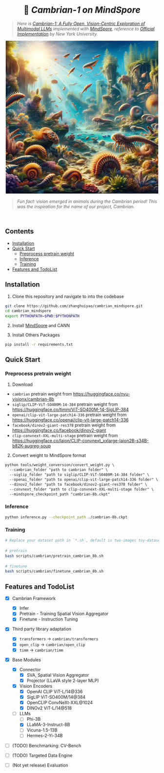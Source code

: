 <div align="center">

#  🪼 *Cambrian-1 on MindSpore*

</div>


> *Here is [Cambrian-1: A Fully Open, Vision-Centric Exploration of Multimodal LLMs](https://arxiv.org/abs/2406.16860) implemented with [MindSpore](https://www.mindspore.cn/), reference to [Official Implementation](https://github.com/cambrian-mllm/cambrian) by New York University.*

<div align="center">
<p>
    <img src="images/cambrian.png" alt="Cambrian" width="500" height="auto">
</p>
</div>

> *Fun fact: vision emerged in animals during the Cambrian period! This was the inspiration for the name of our project, Cambrian.*

<br>


## Contents

- [Installation](#installation)
- [Quick Start](#quick-start)
    - [Preprocess pretrain weight](#preprocess-pretrain-weight)
    - [Inference](#inference)
    - [Training](#training)
- [Features and TodoList](#features-and-todolist)


## Installation

1. Clone this repository and navigate to into the codebase

```bash
git clone https://github.com/zhanghuiyao/cambrian_mindspore.git
cd cambrian_mindspore
export PYTHONPATH=$PWD:$PYTHONPATH
```

2. Install [MindSpore](https://www.mindspore.cn/install/) and CANN

3. Install Others Packages

```bash
pip install -r requirements.txt
```

## Quick Start

### Preprocess pretrain weight

1. Download

- `cambrian` pretrain weight from https://huggingface.co/nyu-visionx/cambrian-8b
- `siglip/CLIP-ViT-SO400M-14-384` pretrain weight from https://huggingface.co/timm/ViT-SO400M-14-SigLIP-384
- `openai/clip-vit-large-patch14-336` pretrain weight from https://huggingface.co/openai/clip-vit-large-patch14-336
- `facebook/dinov2-giant-res378` pretrain weight from https://huggingface.co/facebook/dinov2-giant
- `clip-convnext-XXL-multi-stage` pretrain weight from https://huggingface.co/laion/CLIP-convnext_xxlarge-laion2B-s34B-b82K-augreg-soup

2. Convert weight to MindSpore format

```shell
python tools/weight_conversion/convert_weight.py \
  --cambrian_folder "path to cambrian folder" \
  --siglip_folder "path to siglip/CLIP-ViT-SO400M-14-384 folder" \
  --openai_folder "path to openai/clip-vit-large-patch14-336 folder" \
  --dinov2_folder "path to facebook/dinov2-giant-res378 folder" \
  --convnext_folder "path to clip-convnext-XXL-multi-stage folder" \
  --mindspore_checkpoint_path "cambrian-8b.ckpt"
```

### Inference

```bash
python inference.py --checkpoint_path ./cambrian-8b.ckpt
```

### Training

```bash
# Replace your dataset path in `*.sh`, default is two-images toy-dataset

# pretrain
bash scripts/cambrian/pretrain_cambrian_8b.sh

# finetune
bash scripts/cambrian/finetune_cambrian_8b.sh
```


## Features and TodoList

- [x] Cambrian Framework
  - [x] Infer
  - [x] Pretrain - Training Spatial Vision Aggregator
  - [x] Finetune - Instruction Tuning
- [x] Third party library adaptation
  - [x] `transformers` -> `cambrian/transformers`
  - [x] `open_clip` -> `cambrian/open_clip`
  - [x] `timm` -> `cambrian/timm`
- [x] Base Modules
  - [x] Connector
    - [x] SVA, Spatial Vision Aggregator
    - [x] Projector (LLaVA style 2-layer MLP)
  - [x] Vision Encoders
    - [x] OpenAI CLIP ViT-L/14@336
    - [x] SigLIP ViT-SO400M/14@384
    - [x] OpenCLIP ConvNeXt-XXL@1024
    - [x] DINOv2 ViT-L/14@518
  - [ ] LLMs
    - [ ] Phi-3B
    - [x] LLaMA-3-Instruct-8B
    - [ ] Vicuna-1.5-13B
    - [ ] Hermes-2-Yi-34B
- [ ] (TODO) Benchmarking: CV-Bench
- [ ] (TODO) Targeted Data Engine
- [ ] (Not yet release) Evaluation 

